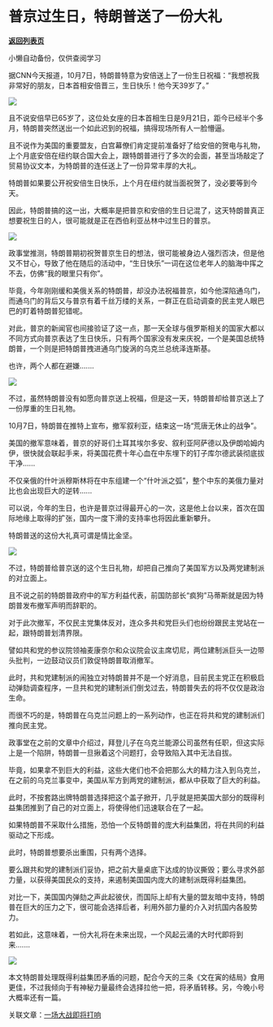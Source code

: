 # 普京过生日，特朗普送了一份大礼

[**返回列表页**](/gzh/政事堂2019)

小懒自动备份，仅供查阅学习

  

据CNN今天报道，10月7日，特朗普特意为安倍送上了一份生日祝福：“我想祝我非常好的朋友，日本首相安倍晋三，生日快乐！他今天39岁了。”

  

![](https://mmbiz.qpic.cn/mmbiz_gif/rxhS23yu8cPxib1cseXsqzH4dib7h063FZeolAAk21XbWQEqcp5Z3aHnrdrqjuDEYO7cCsibAzy02Hs5OAjIicGnPw/640?wx_fmt=gif)

  

且不说安倍早已65岁了，这位处女座的日本首相生日是9月21日，距今已经半个多月，特朗普突然送出一个如此迟到的祝福，搞得现场所有人一脸懵逼。  

  

且不说作为美国的重要盟友，白宫幕僚们肯定提前准备好了给安倍的贺电与礼物，上个月底安倍在纽约联合国大会上，跟特朗普进行了多次的会面，甚至当场敲定了贸易协议文本，为特朗普的连任送上了一份异常丰厚的大礼。

  

特朗普如果要公开祝安倍生日快乐，上个月在纽约就当面祝贺了，没必要等到今天。

  

因此，特朗普搞的这一出，大概率是把普京和安倍的生日记混了，这天特朗普真正想要祝生日的人，很可能就是正在西伯利亚丛林中过生日的普京。

  

![](https://mmbiz.qpic.cn/mmbiz_jpg/rxhS23yu8cPxib1cseXsqzH4dib7h063FZ7mQ2deqTXZ3YYiajKXWXbmmPQdtOiceicOUHEOodCnoy9jgzuhthOfWSw/640?wx_fmt=jpeg)

  

政事堂推测，特朗普期初祝贺普京生日的想法，很可能被身边人强烈否决，但是他又不甘心，导致了他在随后的活动中，“生日快乐”一词在这位老年人的脑海中挥之不去，仿佛“我的眼里只有你”。  

  

毕竟，今年刚刚缓和美俄关系的特朗普，却没办法祝福普京，如今他深陷通乌门，而通乌门的背后又与普京有着千丝万缕的关系，一群正在启动调查的民主党人眼巴巴的盯着特朗普犯错呢。

  

对此，普京的新闻官也间接验证了这一点，那一天全球与俄罗斯相关的国家大都以不同方式向普京表达了生日快乐，只有两个国家没有发来庆祝，一个是美国总统特朗普，一个则是把特朗普拽进通乌门旋涡的乌克兰总统泽连斯基。

  

也许，两个人都在避嫌.......

  

![](https://mmbiz.qpic.cn/mmbiz_png/rxhS23yu8cPxib1cseXsqzH4dib7h063FZ0b5SHHRiae1fTk4BluuK2dORiaXDStkqgx8dYGLDZN3kYOc65sEA36Ag/640?wx_fmt=png)

  

不过，虽然特朗普没有如愿向普京送上祝福，但是这一天，特朗普却给普京送上了一份厚重的生日礼物。

  

10月7日，特朗普在推特上宣布，撤军叙利亚，结束这一场“荒唐无休止的战争”。

  

美国的撤军意味着，普京的好哥们土耳其埃尔多安、叙利亚阿萨德以及伊朗哈姆内伊，很快就会联起手来，将美国花费十年心血在中东埋下的钉子库尔德武装彻底拔干净......

  

不仅亲俄的什叶派穆斯林将在中东组建一个“什叶派之弧”，整个中东的美俄力量对比也会出现巨大的逆转......

  

可以说，今年的生日，也许是普京过得最开心的一次，这是他上台以来，首次在国际地缘上取得的扩张，国内一度下滑的支持率也将因此重新攀升。

  

特朗普送的这份大礼真可谓是情比金坚。

  

![](https://mmbiz.qpic.cn/mmbiz_jpg/rxhS23yu8cPxib1cseXsqzH4dib7h063FZgMOicJocJ6CsEo0SCbefgqdQT94jP1SQCrBNP4Tm8hqmtkf6kBNRUuw/640?wx_fmt=jpeg)

  

不过，特朗普给普京送的这个生日礼物，却把自己推向了美国军方以及两党建制派的对立面上。  

  

且不说之前的特朗普政府中的军方利益代表，前国防部长“疯狗”马蒂斯就是因为特朗普发布撤军声明而辞职的。

  

对于此次撤军，不仅民主党集体反对，连众多共和党巨头们也纷纷跟民主党站在一起，跟特朗普划清界限。

  

譬如共和党的参议院领袖麦康奈尔和众议院会议主席切尼，两位建制派巨头一边带头批判，一边鼓动议员们敦促特朗普取消撤军。

  

此时，共和党建制派的闹独立对特朗普并不是一个好消息，目前民主党正在积极启动弹劾调查程序，一旦共和党的建制派们倒戈过去，特朗普失去的将不仅仅是政治生命。  

  

而很不巧的是，特朗普在乌克兰问题上的一系列动作，也正在将共和党的建制派们推向民主党。  

  

政事堂在之前的文章中介绍过，拜登儿子在乌克兰能源公司虽然有任职，但这实际上是一个陷阱，特朗普一旦揪着这个问题打，会导致陷入其中无法自拔。

  

毕竟，如果拿不到巨大的利益，这些大佬们也不会把那么大的精力注入到乌克兰，在之前的乌克兰事变中，美国从军方到两党的建制派，都从中获取了巨大的利益。

  

此时，不按套路出牌特朗普选择把这个盖子掀开，几乎就是把美国大部分的既得利益集团推到了自己的对立面上，将使得他们迅速联合在了一起。

  

如果特朗普不采取什么措施，恐怕一个反特朗普的庞大利益集团，将在共同的利益驱动之下形成。  

  

此时，特朗普想要杀出重围，只有两个选择。

  

要么跟共和党的建制派们妥协，把之前大量桌底下达成的协议撕毁；要么寻求外部力量，以获得美国民众的支持，来遏制美国国内庞大的建制派既得利益集团。

  

对比一下，美国国内弹劾之声此起彼伏，而国际上却有大量的盟友暗中支持，特朗普在巨大的压力之下，很可能会选择后者，利用外部力量的介入对抗国内各股势力。

  

若如此，这意味着，一份大礼将在未来出现，一个风起云涌的大时代即将到来.......

  

![](https://mmbiz.qpic.cn/mmbiz_jpg/rxhS23yu8cPp0iaKAfe0ZsWfgGcY72o9Nror8TicrtnlDsqzY7y4Kum4fM3X0FMEGlbvm9HvZUiaETSnLt4DHNLbQ/640?wx_fmt=jpeg)

  

本文特朗普处理既得利益集团矛盾的问题，配合今天的三条《文在寅的结局》食用更佳，不过我倾向于有神秘力量最终会选择拉他一把，将矛盾转移。另，今晚小号大概率还有一篇。  

  

关联文章：[一场大战即将打响](http://mp.weixin.qq.com/s?__biz=MzAwMzU1ODAwOQ==&mid=2650332659&idx=1&sn=fb642e37d43a3881dcd7b61072618c47&chksm=833522e5b442abf386a1e9914bc39ebe9af48ce0b3e5efc9ebabcc739c8ba6e2cb23155fa3af&scene=21#wechat_redirect)

